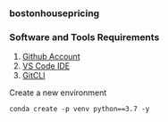 ### bostonhousepricing

### Software and Tools Requirements

1. [Github Account](https://github.com)
2. [VS Code IDE](https://code.visualstudio.com/)  
3. [GitCLI](https://git-scm.com/book/en/v2/Getting-Started-The-Command-Line)

Create a new environment

```
conda create -p venv python==3.7 -y
```